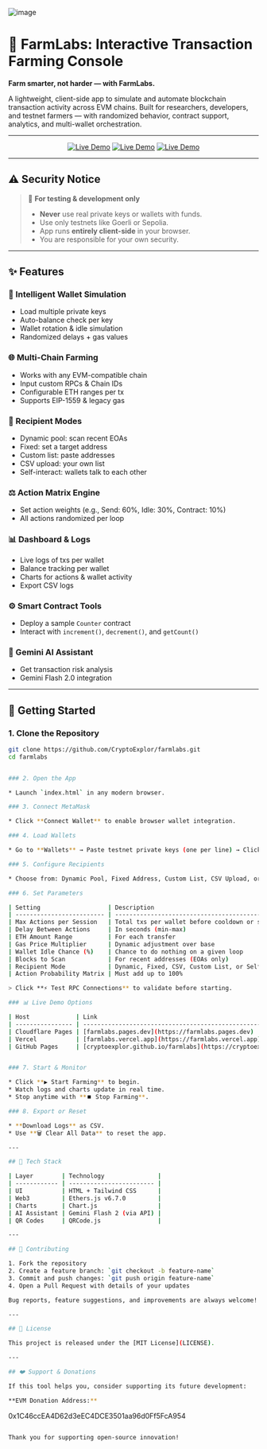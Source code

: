 ![image](https://github.com/user-attachments/assets/2fd13661-710b-494e-abcb-2b2aea9e28bb)
# 🚜 FarmLabs: Interactive Transaction Farming Console

**Farm smarter, not harder — with FarmLabs.**

A lightweight, client-side app to simulate and automate blockchain transaction activity across EVM chains. Built for researchers, developers, and testnet farmers — with randomized behavior, contract support, analytics, and multi-wallet orchestration.

---

<p align="center">
  <a href="https://farmlabs.pages.dev"><img src="https://img.shields.io/badge/FarmLabs-pages.dev-00C897?style=for-the-badge&logo=cloudflare&logoColor=white" alt="Live Demo"></a>
  <a href="https://farmlabs.vercel.app"><img src="https://img.shields.io/badge/FarmLabs-vercel.app-000000?style=for-the-badge&logo=vercel&logoColor=white" alt="Live Demo"></a>
  <a href="https://cryptoexplor.github.io/farmlabs"><img src="https://img.shields.io/badge/FarmLabs-github.io-24292e?style=for-the-badge&logo=github&logoColor=white" alt="Live Demo"></a>
</p>

---

## ⚠️ Security Notice

> 🛑 **For testing & development only**
>
> - **Never** use real private keys or wallets with funds.  
> - Use only testnets like Goerli or Sepolia.  
> - App runs **entirely client-side** in your browser.  
> - You are responsible for your own security.

---

## ✨ Features

### 🧠 Intelligent Wallet Simulation
- Load multiple private keys
- Auto-balance check per key
- Wallet rotation & idle simulation
- Randomized delays + gas values

### 🌐 Multi-Chain Farming
- Works with any EVM-compatible chain
- Input custom RPCs & Chain IDs
- Configurable ETH ranges per tx
- Supports EIP-1559 & legacy gas

### 👥 Recipient Modes
- Dynamic pool: scan recent EOAs
- Fixed: set a target address
- Custom list: paste addresses
- CSV upload: your own list
- Self-interact: wallets talk to each other

### ⚖️ Action Matrix Engine
- Set action weights (e.g., Send: 60%, Idle: 30%, Contract: 10%)
- All actions randomized per loop

### 📊 Dashboard & Logs
- Live logs of txs per wallet
- Balance tracking per wallet
- Charts for actions & wallet activity
- Export CSV logs

### ⚙️ Smart Contract Tools
- Deploy a sample `Counter` contract
- Interact with `increment()`, `decrement()`, and `getCount()`

### 🤖 Gemini AI Assistant
- Get transaction risk analysis
- Gemini Flash 2.0 integration

---

## 🚀 Getting Started

### 1. Clone the Repository

```bash
git clone https://github.com/CryptoExplor/farmlabs.git
cd farmlabs


### 2. Open the App

* Launch `index.html` in any modern browser.

### 3. Connect MetaMask

* Click **Connect Wallet** to enable browser wallet integration.

### 4. Load Wallets

* Go to **Wallets** → Paste testnet private keys (one per line) → Click **Load Wallets & Check Balances**.

### 5. Configure Recipients

* Choose from: Dynamic Pool, Fixed Address, Custom List, CSV Upload, or Self-Interact.

### 6. Set Parameters

| Setting                   | Description                                        |
| ------------------------- | -------------------------------------------------- |
| Max Actions per Session   | Total txs per wallet before cooldown or stop       |
| Delay Between Actions     | In seconds (min-max)                               |
| ETH Amount Range          | For each transfer                                  |
| Gas Price Multiplier      | Dynamic adjustment over base                       |
| Wallet Idle Chance (%)    | Chance to do nothing on a given loop               |
| Blocks to Scan            | For recent addresses (EOAs only)                   |
| Recipient Mode            | Dynamic, Fixed, CSV, Custom List, or Self-Interact |
| Action Probability Matrix | Must add up to 100%                                |

> Click **⚡ Test RPC Connections** to validate before starting.

### 📊 Live Demo Options

| Host             | Link                                                                       |
| ---------------- | -------------------------------------------------------------------------- |
| Cloudflare Pages | [farmlabs.pages.dev](https://farmlabs.pages.dev)                           |
| Vercel           | [farmlabs.vercel.app](https://farmlabs.vercel.app)                         |
| GitHub Pages     | [cryptoexplor.github.io/farmlabs](https://cryptoexplor.github.io/farmlabs) |


### 7. Start & Monitor

* Click **▶️ Start Farming** to begin.
* Watch logs and charts update in real time.
* Stop anytime with **⏹️ Stop Farming**.

### 8. Export or Reset

* **Download Logs** as CSV.
* Use **🗑️ Clear All Data** to reset the app.

---

## 🧰 Tech Stack

| Layer        | Technology               |
| ------------ | ------------------------ |
| UI           | HTML + Tailwind CSS      |
| Web3         | Ethers.js v6.7.0         |
| Charts       | Chart.js                 |
| AI Assistant | Gemini Flash 2 (via API) |
| QR Codes     | QRCode.js                |

---

## 🤝 Contributing

1. Fork the repository
2. Create a feature branch: `git checkout -b feature-name`
3. Commit and push changes: `git push origin feature-name`
4. Open a Pull Request with details of your updates

Bug reports, feature suggestions, and improvements are always welcome!

---

## 📄 License

This project is released under the [MIT License](LICENSE).

---

## ❤️ Support & Donations

If this tool helps you, consider supporting its future development:

**EVM Donation Address:**

```
0x1C46ccEA4D62d3eEC4DCE3501aa96d0Ff5FcA954
```

Thank you for supporting open-source innovation!

